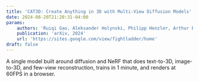 ```yaml
---
title: 'CAT3D: Create Anything in 3D with Multi-View Diffusion Models'
date: 2024-08-20T21:20:31-04:00
params:
    authors: 'Ruiqi Gao, Aleksander Holynski, Philipp Henzler, Arthur Brussee, Ricardo Martin Brualla, Pratul P. Srinivasan, **Jonathan T. Barron**, Ben Poole'
    publication: 'arXiv, 2024'
    url: 'https://sites.google.com/view/fightladder/home'
draft: false
---
```

 A single model built around diffusion and NeRF that does text-to-3D, image-to-3D, and few-view reconstruction, trains in 1 minute, and renders at 60FPS in a browser. 